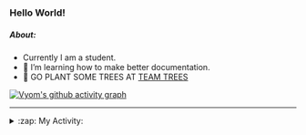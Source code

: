 ### Hello World!

##### About:
- Currently I am a student.
- 🌱 I’m learning how to make better documentation.
- 🌱 GO PLANT SOME TREES AT [TEAM TREES](https://teamtrees.org/)

[![Vyom's github activity graph](https://activity-graph.herokuapp.com/graph?username=Vyvy-vi)](https://github.com/ashutosh00710/github-readme-activity-graph)

---
<details>
  <summary>:zap: My Activity:</summary>
  
<!--START_SECTION:waka-->
![Code Time](http://img.shields.io/badge/Code%20Time-986%20hrs%2037%20mins-blue)

**I'm a Night 🦉** 

```text
🌞 Morning    90 commits     ███░░░░░░░░░░░░░░░░░░░░░░   13.49% 
🌆 Daytime    160 commits    ██████░░░░░░░░░░░░░░░░░░░   23.99% 
🌃 Evening    226 commits    ████████░░░░░░░░░░░░░░░░░   33.88% 
🌙 Night      191 commits    ███████░░░░░░░░░░░░░░░░░░   28.64%

```
📅 **I'm Most Productive on Sunday** 

```text
Monday       94 commits     ███░░░░░░░░░░░░░░░░░░░░░░   14.09% 
Tuesday      103 commits    ███░░░░░░░░░░░░░░░░░░░░░░   15.44% 
Wednesday    79 commits     ███░░░░░░░░░░░░░░░░░░░░░░   11.84% 
Thursday     102 commits    ███░░░░░░░░░░░░░░░░░░░░░░   15.29% 
Friday       106 commits    ████░░░░░░░░░░░░░░░░░░░░░   15.89% 
Saturday     74 commits     ██░░░░░░░░░░░░░░░░░░░░░░░   11.09% 
Sunday       109 commits    ████░░░░░░░░░░░░░░░░░░░░░   16.34%

```


📊 **This Week I Spent My Time On** 

```text
🔥 Editors: 
VS Code                  4 hrs 13 mins       █████████████████████████   100.0%

🐱‍💻 Projects: 
advent-of-code-2022      3 hrs 29 mins       ████████████████████░░░░░   82.39% 
python-generators        44 mins             ████░░░░░░░░░░░░░░░░░░░░░   17.6% 
file-utils               0 secs              ░░░░░░░░░░░░░░░░░░░░░░░░░   0.0%

```


 Last Updated on 10/12/2022 23:04:11 UTC
<!--END_SECTION:waka-->
</details>
